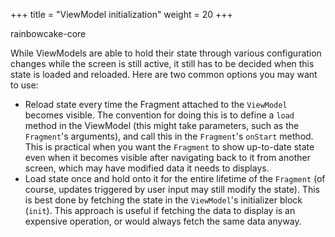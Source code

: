 +++
title = "ViewModel initialization"
weight = 20
+++

<div class="small-subtitle">rainbowcake-core</div>

While ViewModels are able to hold their state through various configuration changes while the screen is still active, it still has to be decided when this state is loaded and reloaded. Here are two common options you may want to use:

- Reload state every time the Fragment attached to the `ViewModel` becomes visible. The convention for doing this is to define a `load` method in the ViewModel (this might take parameters, such as the `Fragment`'s arguments), and call this in the `Fragment`'s `onStart` method. This is practical when you want the `Fragment` to show up-to-date state even when it becomes visible after navigating back to it from another screen, which may have modified data it needs to displays.
- Load state once and hold onto it for the entire lifetime of the `Fragment` (of course, updates triggered by user input may still modify the state). This is best done by fetching the state in the `ViewModel`'s initializer block (`init`). This approach is useful if fetching the data to display is an expensive operation, or would always fetch the same data anyway.

